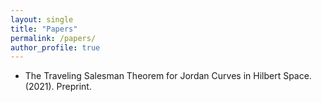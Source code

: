 ```yaml
---
layout: single
title: "Papers"
permalink: /papers/
author_profile: true
---
```


* The Traveling Salesman Theorem for Jordan Curves in Hilbert Space. (2021). Preprint. <Link here>
